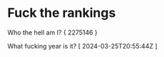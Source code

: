 # Fuck the rankings

Who the hell am I?
{ 2275146 }

What fucking year is it?
[ 2024-03-25T20:55:44Z ]
